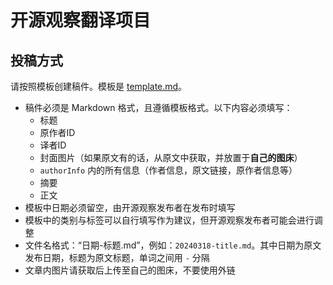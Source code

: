 # 开源观察翻译项目

## 投稿方式

请按照模板创建稿件。模板是 [template.md](template.md)。

- 稿件必须是 Markdown 格式，且遵循模板格式。以下内容必须填写：
  - 标题
  - 原作者ID
  - 译者ID
  - 封面图片（如果原文有的话，从原文中获取，并放置于**自己的图床**）
  - `authorInfo` 内的所有信息（作者信息，原文链接，原作者信息等）
  - 摘要
  - 正文
- 模板中日期必须留空，由开源观察发布者在发布时填写
- 模板中的类别与标签可以自行填写作为建议，但开源观察发布者可能会进行调整
- 文件名格式：“日期-标题.md”，例如：`20240318-title.md`。其中日期为原文发布日期，标题为原文标题，单词之间用 `-` 分隔
- 文章内图片请获取后上传至自己的图床，不要使用外链
